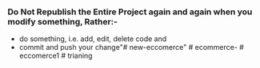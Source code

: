 ### Do Not Republish the Entire Project again and again when you modify something, Rather:- 
- do something, i.e. add, edit, delete code and
- commit and push your change"# new-eccomerce" 
#   e c o m m e r c e -  
 #   e c c o m e r c e 1  
 #   t r i a n i n g  
 